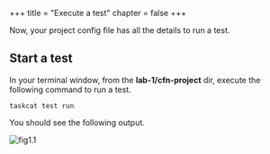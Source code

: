 +++
title = "Execute a test"
chapter = false
+++

Now, your project config file has all the details to run a test.

## Start a test

In your terminal window, from the **lab-1/cfn-project** dir, execute the following command to run a test.

`taskcat test run`

You should see the following output. 

![fig1.1](/images/taskcat_execution.gif)
